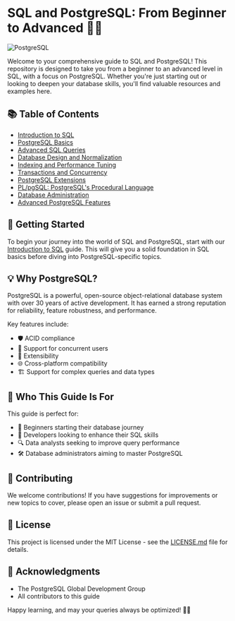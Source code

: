 # SQL and PostgreSQL: From Beginner to Advanced 🐘💾

![PostgreSQL](https://img.shields.io/badge/PostgreSQL-316192?style=for-the-badge&logo=postgresql&logoColor=white)

Welcome to your comprehensive guide to SQL and PostgreSQL! This repository is designed to take you from a beginner to an advanced level in SQL, with a focus on PostgreSQL. Whether you're just starting out or looking to deepen your database skills, you'll find valuable resources and examples here.

## 📚 Table of Contents

- [Introduction to SQL](./introduction-to-sql.md)
- [PostgreSQL Basics](./postgresql-basics.md)
- [Advanced SQL Queries](./advanced-sql-queries.md)
- [Database Design and Normalization](./database-design.md)
- [Indexing and Performance Tuning](./indexing-and-performance.md)
- [Transactions and Concurrency](./transactions-and-concurrency.md)
- [PostgreSQL Extensions](./postgresql-extensions.md)
- [PL/pgSQL: PostgreSQL's Procedural Language](./plpgsql.md)
- [Database Administration](./database-administration.md)
- [Advanced PostgreSQL Features](./advanced-postgresql-features.md)

## 🚀 Getting Started

To begin your journey into the world of SQL and PostgreSQL, start with our [Introduction to SQL](./introduction-to-sql.md) guide. This will give you a solid foundation in SQL basics before diving into PostgreSQL-specific topics.

## 💡 Why PostgreSQL?

PostgreSQL is a powerful, open-source object-relational database system with over 30 years of active development. It has earned a strong reputation for reliability, feature robustness, and performance.

Key features include:

- 🛡️ ACID compliance
- 🔄 Support for concurrent users
- 🧩 Extensibility
- 🌐 Cross-platform compatibility
- 🏗️ Support for complex queries and data types

## 🎯 Who This Guide Is For

This guide is perfect for:

- 🐣 Beginners starting their database journey
- 🚀 Developers looking to enhance their SQL skills
- 🔍 Data analysts seeking to improve query performance
- 🛠️ Database administrators aiming to master PostgreSQL

## 🤝 Contributing

We welcome contributions! If you have suggestions for improvements or new topics to cover, please open an issue or submit a pull request.

## 📜 License

This project is licensed under the MIT License - see the [LICENSE.md](LICENSE.md) file for details.

## 🙏 Acknowledgments

- The PostgreSQL Global Development Group
- All contributors to this guide

Happy learning, and may your queries always be optimized! 🚀🐘
